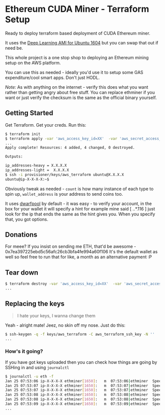 # Ethereum CUDA Miner - Terraform Setup

Ready to deploy terraform based deployment of CUDA Ethereum miner.

It uses the [Deep Learning AMI for Ubuntu 1604](https://aws.amazon.com/about-aws/whats-new/2017/07/aws-deep-learning-ami-for-ubuntu-now-available-with-cuda-8--ubuntu-16-and-latest-versions-of-deep-learning-frameworks/)
but you can swap that out if need be.

This whole project is a one stop shop to deploying an Ethereum mining setup on the AWS platform.

You can use this as needed - ideally you'd use it to setup some GAS expenditure/cool smart apps. Don't just HODL.

_Note:_ As with anything on the internet - verify this does what you want rather than getting angry about free stuff.
You can replace ethminer if you want or just verify the checksum is the same as the official binary yourself.

## Getting Started

Get Terraform. Get your creds. Run this:

```bash
$ terraform init
$ terraform apply -var 'aws_access_key_id=XX'  -var 'aws_secret_access_key=XX' -var 'count=2' -var 'wallet_address=0xYOURADDRESSHERE'
...
Apply complete! Resources: 4 added, 4 changed, 0 destroyed.

Outputs:

ip_addresses-heavy = X.X.X.X
ip_addresses-light =  X.X.X.X
$ ssh -i provisioner/keys/aws_terraform ubuntu@X.X.X.X
ubuntu@ip-X-X-X-X:~$
```

Obviously tweak as needed - `count` is how many instance of each type to spin up, `wallet_address` is your address to send coins too.

It uses [dwarfpool](https://dwarfpool.com/eth) by default - it was easy - to verify your account, in the box for your wallet it will specify a hint
for example mine said [ ..*.116 ] just look for the ip that ends the same as the hint gives you. When you specify that, you got options.

## Donations

For meee? If you insist on sending me ETH, that'd be awesome - 0x7ea397225ebd5c56afc26cb3bfa4fe994a60f106
It's the default wallet as well so feel free to run that for like, a month as an alternative payment :P

## Tear down

```bash
$ terraform destroy -var 'aws_access_key_id=XX'  -var 'aws_secret_access_key=XX' -var 'count=2' -var 'wallet_address=0xYOURADDRESSHERE'
...
```

## Replacing the keys

> I hate your keys, I wanna change them

Yeah - alright mate! Jeez, no skin off my nose. Just do this:

```bash
$ ssh-keygen -q -f keys/aws_terraform -C aws_terraform_ssh_key -N ''
...
```

### How's it going?

If you have got keys uploaded then you can check how things are going by SSHing in and using `journalctl`

```bash
$ journalctl -u eth -f
Jan 25 07:53:06 ip-X-X-X-X ethminer[1650]:   m  07:53:06|ethminer  Speed   4.35 Mh/s    gpu/0  4.35  [A0+0:R0+0:F0] Time: 00:01
Jan 25 07:53:07 ip-X-X-X-X ethminer[1650]:   m  07:53:07|ethminer  Speed   4.35 Mh/s    gpu/0  4.35  [A0+0:R0+0:F0] Time: 00:01
Jan 25 07:53:07 ip-X-X-X-X ethminer[1650]:   m  07:53:07|ethminer  Speed   4.33 Mh/s    gpu/0  4.33  [A0+0:R0+0:F0] Time: 00:01
Jan 25 07:53:08 ip-X-X-X-X ethminer[1650]:   m  07:53:08|ethminer  Speed   4.33 Mh/s    gpu/0  4.33  [A0+0:R0+0:F0] Time: 00:01
Jan 25 07:53:08 ip-X-X-X-X ethminer[1650]:   m  07:53:08|ethminer  Speed   4.43 Mh/s    gpu/0  4.43  [A0+0:R0+0:F0] Time: 00:01
Jan 25 07:53:09 ip-X-X-X-X ethminer[1650]:   m  07:53:09|ethminer  Speed   4.43 Mh/s    gpu/0  4.43  [A0+0:R0+0:F0] Time: 00:01
...
```
